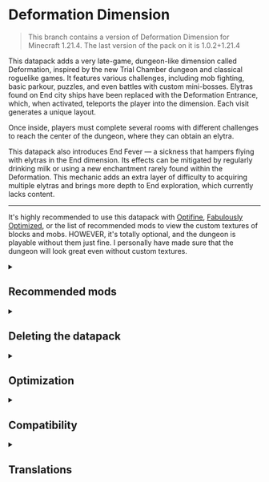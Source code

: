 # Deformation Dimension

> This branch contains a version of Deformation Dimension for Minecraft 1.21.4. The last version of the pack on it is 1.0.2+1.21.4

This datapack adds a very late-game, dungeon-like dimension called Deformation, inspired by the new Trial Chamber dungeon and classical roguelike games. It features various challenges, including mob fighting, basic parkour, puzzles, and even battles with custom mini-bosses. Elytras found on End city ships have been replaced with the Deformation Entrance, which, when activated, teleports the player into the dimension. Each visit generates a unique layout.

Once inside, players must complete several rooms with different challenges to reach the center of the dungeon, where they can obtain an elytra.

This datapack also introduces End Fever — a sickness that hampers flying with elytras in the End dimension. Its effects can be mitigated by regularly drinking milk or using a new enchantment rarely found within the Deformation. This mechanic adds an extra layer of difficulty to acquiring multiple elytras and brings more depth to End exploration, which currently lacks content.

___
It's highly recommended to use this datapack with [Optifine](https://www.optifine.net/downloads), [Fabulously Optimized](https://download.fo/), or the list of recommended mods to view the custom textures of blocks and mobs. 
HOWEVER, it's totally optional, and the dungeon is playable without them just fine. I personally have made sure that the dungeon will look great even without custom textures.

<details>
<summary><h2>Recommended mods</h2></summary>
As mentioned above, to see some custom textures, you will need OptiFine, Fabulously Optimized modpack, or mods that implement the OptiFine/MCpatcher resource pack format, such as:
<ul>
<li><a href="https://modrinth.com/mod/continuity">Continuity</a> — Allows to see unique textures of custom blocks in the dimension. Implements the CTM feature.</li>
<li><a href="https://modrinth.com/mod/entitytexturefeatures">ETF</a> — Allows to see unique textures of custom mobs. Implements the Random Entities feature.</li>
<li><a href="https://modrinth.com/mod/entity-model-features">EMF</a> — Allows to see unique models of custom mobs. Implements the CEM feature.</li>
<li><a href="https://modrinth.com/mod/moremcmeta">MoreMcmeta</a> or <a href="https://modrinth.com/mod/animatica">Animatica</a> — Allows to see animated textures of custom mobs. Two mods have identical functionality, but MoreMcmeta is significantly more optimized, multiplatform and gets updates faster. Implement the Custom Animations feature.</li>
<li><a href="https://modrinth.com/mod/dcwa">Disable Custom Worlds Advice</a> — Removes the annoying warning displayed each time you enter a world with this datapack.</li>
</ul>
</details>
<details>
<summary><h2>Deleting the datapack</h2></summary>
<p>Due to a <b>Minecraft Bug</b> <a href="https://bugs.mojang.com/browse/MC-255158">MC-255158</a>, deleting this datapack can sometimes temporarily make your world unloadable. If you encounter this problem, simply uninstall the DeformationDimension datapack (and optionally the resource pack) and then install the <a href="https://github.com/magmamir/Deformation-Dimension/raw/refs/heads/main/DeformationDimension-Blank.zip">DeformationDimension-Blank</a> datapack. This will maintain dimension registered without including any features or mechanics from the original datapack. Just keep the Blank datapack active, and you can continue enjoying your world without any features from the Deformation Dimension datapack.</p>
<p>This problem is unlikely to occur in any modded scenario, as most modern mod loaders fix this bug by themselves. However, if you somehow encounter this issue on Fabric, Quilt or NeoForge — uninstall the DeformationDimension mod and follow the steps in the paragraph above for all affected worlds.</p>
</details>
<details>
<summary><h2>Optimization</h2></summary>
<p>This datapack is highly optimized and have little or practically no impact on the TPS and mspt of the game. I tried to use minimal amount of <code>@e</code> selectors and NBT manipulations, used advancement triggers where possible, and applied other more complex methods to minimize its influence on game performance. Regarding numbers, in singleplayer on <b><i>Minecraft 1.21.1 | 8 GB RAM | 3.2 GHz CPU | Optifine</i></b>, as shown in the screenshots, the performance difference between a <i>Vanilla Player in Overworld</i> and a <i>Datapack Player in the Deformation</i> is within the margin of error.</p>
<table>
<tr>
<td>
<a href="https://cdn.modrinth.com/data/cached_images/2f0756419c744d1f9c96b0e4899006760c4b1c40.webp" target="_blank"><img src="https://cdn.modrinth.com/data/cached_images/2f0756419c744d1f9c96b0e4899006760c4b1c40.webp" alt="Performance with 1 player, without the datapack"></a>
</td>
<td>
<a href="https://cdn.modrinth.com/data/cached_images/7191108c17bd5509e142da762d6390d5ab346ef9.webp" target="_blank"><img src="https://cdn.modrinth.com/data/cached_images/7191108c17bd5509e142da762d6390d5ab346ef9.webp" alt="Performance with 1 player, with the datapack"></a>
</td>
</tr>
<tr>
<td style="text-align: center;">
<span>Performance with 1 player, without the datapack</span>
</td>
<td style="text-align: center;">
<span>Performance with 1 player, with the datapack</span>
</td>
</tr>
</table>
<p>In the multiplayer with 10 players on <b><i>Minecraft 1.21.1 | 8 GB RAM | 3.2 GHz CPU | Lithium Server</i></b>, the results are: <b>37.2 mspt</b> for <i>Vanilla Players in Overworld</i>, <b>38.7 mspt</b> for <i>Datapack Players in Overworld</i> and <b>19.8 mspt</b> for <i>Datapack Players in the Deformation</i>. Players in the Deformation dimension place less load on the server than players in Overworld, because Overworld has a higher world altitude and, in most cases, more simultaneous mobs.</p>
<table>
<tr>
<td>
<a href="https://cdn.modrinth.com/data/cached_images/a062a53732d10ec0c23d9712437d92b450e887e9.webp" target="_blank"><img src="https://cdn.modrinth.com/data/cached_images/a062a53732d10ec0c23d9712437d92b450e887e9.webp" alt="Performance with 10 players in Overworld, without the datapack"></a>
</td>
<td>
<a href="https://cdn.modrinth.com/data/cached_images/1feb3db3a8221904c50bde0fbedc0a6e8956427f.webp" target="_blank"><img src="https://cdn.modrinth.com/data/cached_images/1feb3db3a8221904c50bde0fbedc0a6e8956427f.webp" alt="Performance with 10 players in Overworld, with the datapack"></a>
</td>
<td>
<a href="https://cdn.modrinth.com/data/cached_images/2101eb2f289d26483d70eb79bf05849a8b22c1e6.webp" target="_blank"><img src="https://cdn.modrinth.com/data/cached_images/2101eb2f289d26483d70eb79bf05849a8b22c1e6.webp" alt="Performance with 10 players in the Deformation"></a>
</td>
</tr>
<tr>
<td style="text-align: center;">
<span>Performance with 10 players in Overworld, without the datapack</span>
</td>
<td style="text-align: center;">
<span>Performance with 10 players in Overworld, with the datapack</span>
</td>
<td style="text-align: center;">
<span>Performance with 10 players in the Deformation</span>
</td>
</tr>
</table>
<p>As you can see from the numbers, this datapack scales pretty well even in multiplayer, and does not create extra lag for the server by itself. The only exception for this is when a player enters the Deformation dimension. At this time new dungeon generates, which for a few seconds can create a slight lag. This is caused by Minecraft structure generation process and I don't think I can fix it.</p>
</details>
<details>
<summary><h2>Compatibility</h2></summary>
<p>This datapack follows <a href="https://mc-datapacks.github.io/en/">Official MC Datapacks</a> and <a href="https://docs.smithed.dev/conventions/">Smithed</a> conventions and uses <b>very</b> unintrusive methods to add modifications to the game. It should be compatible with most datapacks and mods, even those that modify the End dimension or End Cities. The only exception is mods and datapacks that directly modify the End City ship structure template. If that is your case, just make sure to place the DeformationDimension datapack <b>after</b> all other datapacks with <code>/datapack</code> command.</p>
<p>However, no system is perfect, so if you've struggled with hard incompatibility, feel free to report it on <a href="https://github.com/magmamir/Deformation-Dimension/issues">github issues</a>. I'll try to help you to the best of my ability.</p>
<p>It also 100% compatible with shaders.</p>
</details>
<details>
<summary><h2>Translations</h2></summary>
So far, this datapack has been translated into the following languages:
<ul>
<li>en_us — magmamir</li>
<li>ru_ru — magmamir</li>
<li>pl_pl — _Sasha_Lapa_</li>
<li>uk_ua — _Sasha_Lapa_</li>
<li>ko_kr — good7777865</li>
</ul>
If you'd like to help translate this datapack into your own language, feel free to create a pull request on <a href="https://github.com/magmamir/Deformation-Dimension">github</a>
</details>
